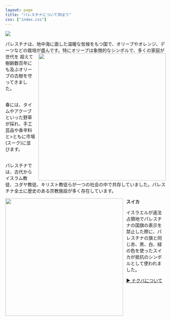 ```yaml
---
layout: page
title: "パレスチナについて学ぼう"
css: ["index.css"]
---
```


<div class="page">

<img src="{{site.baseurl}}/assets/img/AlAqsa.webp" style="max-width:100%;" />

<p>
パレスチナは、地中海に面した温暖な気候をもつ国で、オリーブやオレンジ、デーツなどの栽培が盛んです。特にオリーブは象徴的なシンボルで、多くの家庭が世代を
 <img src="{{site.baseurl}}/assets/img/olive.jpg" style="float:right; width: 400px; padding-left: 10px" />
超えて樹齢数百年にも及ぶオリーブの古樹を守ってきました。<br /><br />

春には、タイムやアクーブといった野草が採れ、手工芸品や香辛料と>ともに市場(スーク)に並びます。<br /><br />

パレスチナでは、古代からイスラム教徒、ユダヤ教徒、キリスト教徒らが一つの社会の中で共存していました。パレスチナ全土に歴史のある宗教施設が多く存在しています。
</p>

<p>
<strong>スイカ</strong>

  <img src="{{site.baseurl}}/assets/img/suika.png" style="float:left; width: 370px; padding-right: 10px" />

  <p>イスラエルが違法占領地でパレスチナの国旗の表示を禁止した際に、パレスチナの旗と同じ赤、黑、白、緑の色を使ったスイカが抵抗のシンボルとして使われました。</p>
</p>

<a href="/nakba">▶︎ ナクバについて</a>

</div>
